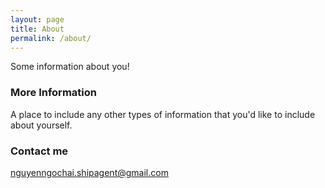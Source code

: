 ```yaml
---
layout: page
title: About
permalink: /about/
---
```


Some information about you!

### More Information

A place to include any other types of information that you'd like to include about yourself.

### Contact me

[nguyenngochai.shipagent@gmail.com](mailto:nguyenngochai.shipagent@gmail.com)
